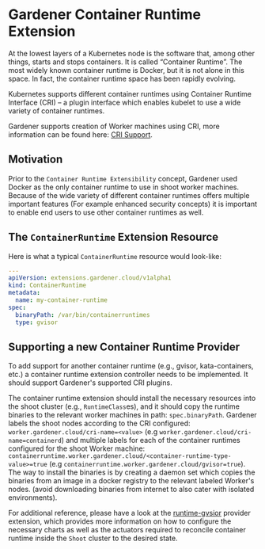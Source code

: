 # Gardener Container Runtime Extension

At the lowest layers of a Kubernetes node is the software that, among other things, starts and stops containers. It is called “Container Runtime”. 
The most widely known container runtime is Docker, but it is not alone in this space. In fact, the container runtime space has been rapidly evolving. 

Kubernetes supports different container runtimes using Container Runtime Interface (CRI) – a plugin interface which enables kubelet to use a wide variety of container runtimes.

Gardener supports creation of Worker machines using CRI, more information can be found here: [CRI Support](operatingsystemconfig.md#cri-support).

## Motivation

Prior to the `Container Runtime Extensibility` concept, Gardener used Docker as the only
container runtime to use in shoot worker machines. Because of the wide variety of different container runtimes
offers multiple important features (For example enhanced security concepts) it is important to enable end users to use other container runtimes as well.

## The `ContainerRuntime` Extension Resource

Here is what a typical `ContainerRuntime` resource would look-like:

```yaml
---
apiVersion: extensions.gardener.cloud/v1alpha1
kind: ContainerRuntime
metadata:
  name: my-container-runtime
spec:
  binaryPath: /var/bin/containerruntimes
  type: gvisor
```

## Supporting a new Container Runtime Provider

To add support for another container runtime (e.g., gvisor, kata-containers, etc.) a container runtime extension controller needs to be implemented. It should support Gardener's supported CRI plugins.

The container runtime extension should install the necessary resources into the shoot cluster (e.g., `RuntimeClass`es), and it should copy the runtime binaries to the relevant worker machines in path: `spec.binaryPath`. 
Gardener labels the shoot nodes according to the CRI configured: `worker.gardener.cloud/cri-name=<value>` (e.g `worker.gardener.cloud/cri-name=containerd`) and multiple labels for each of the container runtimes configured for the shoot Worker machine:
`containerruntime.worker.gardener.cloud/<container-runtime-type-value>=true` (e.g `containerruntime.worker.gardener.cloud/gvisor=true`).
The way to install the binaries is by creating a daemon set which copies the binaries from an image in a docker registry to the relevant labeled Worker's nodes. (avoid downloading binaries from internet to also cater with isolated environments).

For additional reference, please have a look at the [runtime-gvsior](https://github.com/gardener/gardener-extension-runtime-gvisor) provider extension, which provides more information on how to configure the necessary charts as well as the actuators required to reconcile container runtime inside the `Shoot` cluster to the desired state.
